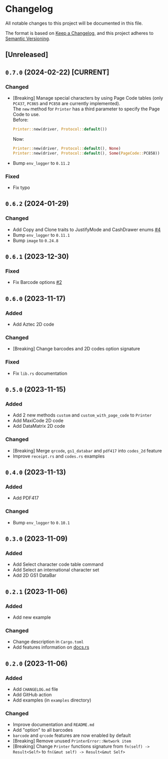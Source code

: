 # Changelog

All notable changes to this project will be documented in this file.

The format is based on [Keep a Changelog](https://keepachangelog.com/en/1.0.0/),
and this project adheres to [Semantic Versioning](https://semver.org/spec/v2.0.0.html).

<!--
## `x.y.z` (YYYY-MM-DD) [CURRENT | YANKED]

### Added (for new features)
### Changed (for changes in existing functionality)
### Deprecated (for soon-to-be removed features)
### Removed (for now removed features)
### Fixed (for any bug fixes)
### Security
-->

## [Unreleased]

## `0.7.0` (2024-02-22) [CURRENT]

### Changed

- [Breaking] Manage special characters by using Page Code tables (only `PC437`, `PC865` and `PC858` are currently implemented).  
  The `new` method for `Printer` has a third parameter to specify the Page Code to use.  
  Before:
  ```rust
  Printer::new(driver, Protocol::default())
  ```
  Now:
  ```rust
  Printer::new(driver, Protocol::default(), None)
  Printer::new(driver, Protocol::default(), Some(PageCode::PC858))
  ```
- Bump `env_logger` to `0.11.2`

### Fixed

- Fix typo

## `0.6.2` (2024-01-29)

### Changed

- Add Copy and Clone traits to JustifyMode and CashDrawer
  enums [#4](https://github.com/fabienbellanger/escpos-rs/pull/4)
- Bump `env_logger` to `0.11.1`
- Bump `image` to `0.24.8`

## `0.6.1` (2023-12-30)

### Fixed

- Fix Barcode options [#2](https://github.com/fabienbellanger/escpos-rs/pull/2)

## `0.6.0` (2023-11-17)

### Added

- Add Aztec 2D code

### Changed

- [Breaking] Change barcodes and 2D codes option signature

### Fixed

- Fix `lib.rs` documentation

## `0.5.0` (2023-11-15)

### Added

- Add 2 new methods `custom` and `custom_with_page_code` to `Printer`
- Add MaxiCode 2D code
- Add DataMatrix 2D code

### Changed

- [Breaking] Merge `qrcode`, `gs1_databar` and `pdf417` into `codes_2d` feature
- Improve `receipt.rs` and `codes.rs` examples

## `0.4.0` (2023-11-13)

### Added

- Add PDF417

### Changed

- Bump `env_logger` to `0.10.1`

## `0.3.0` (2023-11-09)

### Added

- Add Select character code table command
- Add Select an international character set
- Add 2D GS1 DataBar

## `0.2.1` (2023-11-06)

### Added

- Add new example

### Changed

- Change description in `Cargo.toml`
- Add features information on [docs.rs](https://docs.rs/escpos)

## `0.2.0` (2023-11-06)

### Added

- Add `CHANGELOG.md` file
- Add GitHub action
- Add examples (in `examples` directory)

### Changed

- Improve documentation and `README.md`
- Add "option" to all barcodes
- `barcode` and `qrcode` features are now enabled by default
- [Breaking] Remove unused `PrinterError::Network item`
- [Breaking] Change `Printer` functions signature from `fn(self) -> Result<Self>`
  to `fn(&mut self) -> Result<&mut Self>`
